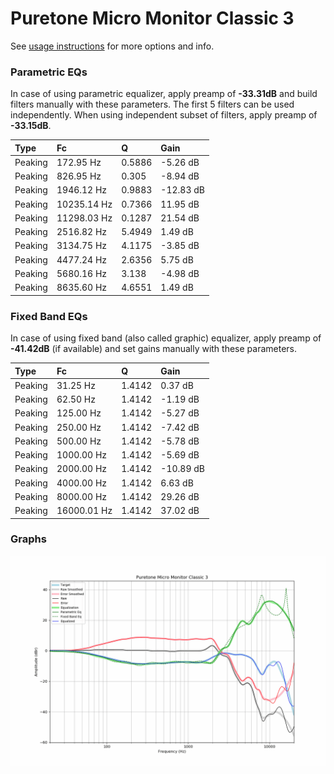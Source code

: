 # Puretone Micro Monitor Classic 3
See [usage instructions](https://github.com/jaakkopasanen/AutoEq#usage) for more options and info.

### Parametric EQs
In case of using parametric equalizer, apply preamp of **-33.31dB** and build filters manually
with these parameters. The first 5 filters can be used independently.
When using independent subset of filters, apply preamp of **-33.15dB**.

| Type    | Fc          |      Q | Gain      |
|:--------|:------------|:-------|:----------|
| Peaking | 172.95 Hz   | 0.5886 | -5.26 dB  |
| Peaking | 826.95 Hz   | 0.305  | -8.94 dB  |
| Peaking | 1946.12 Hz  | 0.9883 | -12.83 dB |
| Peaking | 10235.14 Hz | 0.7366 | 11.95 dB  |
| Peaking | 11298.03 Hz | 0.1287 | 21.54 dB  |
| Peaking | 2516.82 Hz  | 5.4949 | 1.49 dB   |
| Peaking | 3134.75 Hz  | 4.1175 | -3.85 dB  |
| Peaking | 4477.24 Hz  | 2.6356 | 5.75 dB   |
| Peaking | 5680.16 Hz  | 3.138  | -4.98 dB  |
| Peaking | 8635.60 Hz  | 4.6551 | 1.49 dB   |

### Fixed Band EQs
In case of using fixed band (also called graphic) equalizer, apply preamp of **-41.42dB**
(if available) and set gains manually with these parameters.

| Type    | Fc          |      Q | Gain      |
|:--------|:------------|:-------|:----------|
| Peaking | 31.25 Hz    | 1.4142 | 0.37 dB   |
| Peaking | 62.50 Hz    | 1.4142 | -1.19 dB  |
| Peaking | 125.00 Hz   | 1.4142 | -5.27 dB  |
| Peaking | 250.00 Hz   | 1.4142 | -7.42 dB  |
| Peaking | 500.00 Hz   | 1.4142 | -5.78 dB  |
| Peaking | 1000.00 Hz  | 1.4142 | -5.69 dB  |
| Peaking | 2000.00 Hz  | 1.4142 | -10.89 dB |
| Peaking | 4000.00 Hz  | 1.4142 | 6.63 dB   |
| Peaking | 8000.00 Hz  | 1.4142 | 29.26 dB  |
| Peaking | 16000.01 Hz | 1.4142 | 37.02 dB  |

### Graphs
![](./Puretone%20Micro%20Monitor%20Classic%203.png)